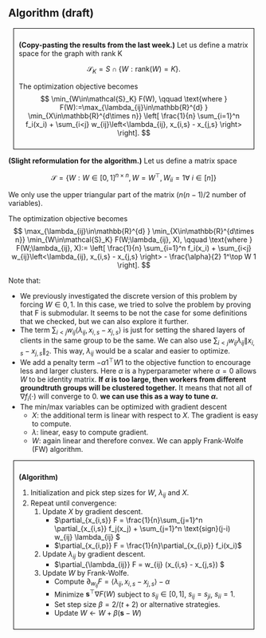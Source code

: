 ## Algorithm (draft)
<div style="border: 1px solid black; padding: 10px; margin: 10px;">

**(Copy-pasting the results from the last week.)** Let us define a matrix space for the graph with rank K

$$
\mathcal{S}_K = S \cap \{ W: \text{rank}(W) = K \}.
$$

The optimization objective becomes
$$ 
\min_{W\in\mathcal{S}_K} F(W), \qquad \text{where } F(W):=\max_{\lambda_{ij}\in\mathbb{R}^{d} } \min_{X\in\mathbb{R}^{d\times n}} \left[ \frac{1}{n} \sum_{i=1}^n f_i(x_i) + \sum_{i<j} w_{ij}\left<\lambda_{ij}, x_{i,s} - x_{j,s} \right>
\right].
$$
</div>


**(Slight reformulation for the algorithm.)** Let us define a matrix space 

$$
\mathcal{S} = \{ W: W\in[0,1]^{n\times n}, W=W^\top, W_{ii}=1 \forall~i\in[n] \}
$$

We only use the upper triangular part of the matrix ($n(n-1)/2$ number of variables).

The optimization objective becomes
$$ 
\max_{\lambda_{ij}\in\mathbb{R}^{d} } \min_{X\in\mathbb{R}^{d\times n}} \min_{W\in\mathcal{S}_K} F(W;\lambda_{ij}, X), \qquad \text{where } F(W;\lambda_{ij}, X):=  \left[ \frac{1}{n} \sum_{i=1}^n f_i(x_i) + \sum_{i<j} w_{ij}\left<\lambda_{ij}, x_{i,s} - x_{j,s} \right> - \frac{\alpha}{2} 1^\top W 1
\right].
$$

Note that:
- We previously investigated the discrete version of this problem by forcing $W \in{0, 1}$. In this case, we tried to solve the problem by proving that F is submodular. It seems to be not the case for some definitions that we checked, but we can also explore it further. 
- The term $\sum_{i<j} w_{ij}\left<\lambda_{ij}, x_{i,s} - x_{j,s} \right>$ is just for setting the shared layers of clients in the same group to be the same. We can also use $\sum_{i<j} w_{ij}\lambda_{ij}\lVert x_{i,s} - x_{j,s}\rVert_2$. This way, $\lambda_{ij}$ would be a scalar and easier to optimize.   
- We add a penalty term $-\alpha 1^\top W 1$ to the objective function to encourage less and larger clusters. Here $\alpha$ is a hyperparameter where $\alpha=0$ allows $W$ to be identity matrix. **If $\alpha$ is too large, then workers from different groundtruth groups will be clustered together.** It means that not all of $\nabla f_i(\cdot)$ will converge to 0. **we can use this as a way to tune $\alpha$.**
- The min/max variables can be optimized with gradient descent
    - $X$: the additional term is linear with respect to $X$. The gradient is easy to compute.
    - $\lambda$: linear, easy to compute gradient.
    - $W$: again linear and therefore convex. We can apply Frank-Wolfe (FW) algorithm.

<div style="border: 1px solid black; padding: 10px; margin: 10px;">

**(Algorithm)**
1. Initialization and pick step sizes for $W$, $\lambda_{ij}$ and $X$.
2. Repeat until convergence:
    1. Update $X$ by gradient descent.
        - $\partial_{x_{i,s}} F = \frac{1}{n}\sum_{j=1}^n \partial_{x_{i,s}} f_j(x_j) + \sum_{j=1}^n \text{sign}(j-i) w_{ij} \lambda_{ij}  $
        - $\partial_{x_{i,p}} F = \frac{1}{n}\partial_{x_{i,p}} f_i(x_i)$
    2. Update $\lambda_{ij}$ by gradient descent.
        - $\partial_{\lambda_{ij}} F = w_{ij} (x_{i,s} - x_{j,s}) $
    3. Update $W$ by Frank-Wolfe.
        - Compute $\partial_{w_{ij}} F = \left<\lambda_{ij}, x_{i,s} - x_{j,s} \right> - \alpha$
        - Minimize $\mathbf{s}^\top \nabla F(W)$ subject to $s_{ij} \in [0,1]$, $s_{ij}=s_{ji}$, $s_{ii}=1$.
        - Set step size $\beta=2/(t+2)$ or alternative strategies.
        - Update $W\leftarrow W + \beta(\mathbf{s} - W)$
</div>